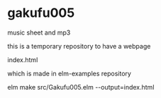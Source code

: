 # gakufu005
music sheet and mp3

this is a temporary repository to have a webpage

index.html

which is made in elm-examples repository

elm make src/Gakufu005.elm --output=index.html
